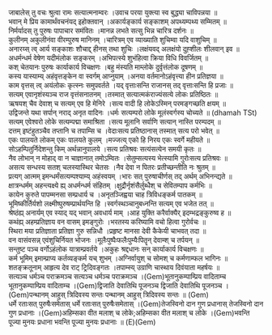 

  
जाबालेस् तु वचः श्रुत्वा रामः सत्यात्मनाम्वरः ।उवाच परया युक्त्या स्व बुद्ध्या चाविपन्नया  ॥   
भवान् मे प्रिय कामार्थंवचनंयद् इहोक्तवान् ।अकार्यङ्कार्य सङ्काशम् अपथ्यम्पथ्य सम्मितम्  ॥   
निर्मर्यादस् तु पुरुषः पापाचार समंवितः ।मानन्न लभते सत्सु भिन्न चारित्र दर्शनः  ॥   
कुलीनम् अकुलीनंवा वीरम्पुरुष मानिनम् ।चारित्रम् एव व्याख्याति शुचिम्वा यदि वाशुचिम्  ॥   
अनारय्स् त्व् आर्य सङ्काशः शौचाद्द् हीनस् तथा शुचिः ।लक्षंयवद् अलक्षंयो दुह्शीलः शीलवान् इव  ॥   
अधर्मन्धर्म वेषेण यदीमंलोक सङ्करम् ।अभिपत्स्ये शुभंहित्वा क्रिया विधि विवर्जितम्  ॥   
कश् चेतयानः पुरुषः कार्याकार्य विचक्षणः ।बहु मंस्यति माम्लोके दुर्वृत्तंलोक दूषणम्  ॥   
कस्य यास्याम्य् अहंवृत्तङ्केन वा स्वर्गम् आप्नुयाम् ।अनया वर्तमानोऽहंवृत्त्या हीन प्रतिज्ञया  ॥   
काम वृत्तस् त्व् अयंलोकः कृत्स्नः समुपवर्तते ।यद् वृत्ताःसन्ति राजानस् तद् वृत्ताःसन्ति हि प्रजाः  ॥   
सत्यम् एवानृशंस्यञ्च राज वृत्तंसनातनम् ।तस्मात् सत्यात्मकंराज्यंसत्ये लोकः प्रतिष्ठितः  ॥   
ऋषयश् चैव देवाश् च सत्यम् एव हि मेनिरे ।सत्य वादी हि लोकेऽस्मिन् परमङ्गच्छति क्षयम्  ॥   
उद्विजन्ते यथा सर्पान् नराद् अनृत वादिनः ।धर्मः सत्यम्परो लोके मूलंस्वर्गस्य चोच्यते  ॥ (dhamah TSt)  
सत्यम् एवेश्वरो लोके सत्यम्पद्मा समाश्रिता ।सत्य मूलानि सर्वाणि सत्यान् नास्ति परम्पदम्  ॥   
दत्तम् इष्टंहुतञ्चैव तप्तानि च तपाम्सि च ।वेदाःसत्य प्रतिष्ठानास् तस्मात् सत्य परो भवेत्  ॥   
एकः पालयते लोकम् एकः पालयते कुलम् ।मज्जत्य् एको हि निरय एकः स्वर्गे महीयते  ॥   
सोऽहम्पितुर्निदेशन्तु किम् अर्थन्नानुपालये ।सत्य प्रतिश्रवः सत्यंसत्येन समयी कृतः  ॥   
नैव लोभान् न मोहाद् वा न चाज्ञानात् तमोऽम्वितः ।सेतुम्सत्यस्य भेत्स्यामि गुरोःसत्य प्रतिश्रवः  ॥   
असत्य सन्धस्य सतश् चलस्यास्थिर चेतसः ।नैव देवा न पितरः प्रतीच्छन्तीति नः श्रुतम्  ॥   
प्रत्यग् आत्मम् इमन्धर्मंसत्यम्पश्याम्य् अहंस्वयम् ।भारः सत् पुरुषाचीर्णस् तद् अर्थम् अभिनन्द्यते  ॥   
क्षात्रन्धर्मम् अहन्त्यक्ष्ये ह्य् अधर्मन्धर्म संहितम् ।क्षुद्रौर्नृशंसैर्लुब्धैश् च सेवितम्पाप कर्मभिः  ॥   
कायेन कुरुते पापम्मनसा सम्प्रधार्य च ।अनृतञ्जिह्वया चाह त्रिविधङ्कर्म पातकम्  ॥   
भूमिष्कीर्तिर्यशो लक्ष्मीष्पुरुषम्प्रार्थयन्ति हि ।स्वर्गस्थञ्चानुबध्नन्ति सत्यम् एव भजेत तत्  ॥   
श्रेष्ठंह्य् अनार्यम् एव स्याद् यद् भवान् अवधार्य माम् ।आह युक्ति करैर्वाक्यैर् इदम्भद्रङ्कुरुष्व ह  ॥   
कथंह्य् अहम्प्रतिज्ञाय वन वासम् इमङ्गुरोः ।भरतस्य करिष्यामि वचो हित्वा गुरोर्वचः  ॥   
स्थिरा मया प्रतिज्ञाता प्रतिज्ञा गुरु सन्निधौ ।प्रहृष्ट मानसा देवी कैकेयी चाभवत् तदा  ॥   
वन वासंवसन्न् एवंशुचिर्नियत भोजनः ।मूलैःपुष्पैःफलैःपुम्यैःपितॄन् देवाम्श् च तर्पयन्  ॥   
सन्तुष्ट पञ्च वर्गोऽहंलोक यात्राम्प्रवर्तये ।अकुहः श्रद्दधानः सन् कार्याकार्य विचक्षणः  ॥   
कर्म भूमिम् इमाम्प्राप्य कर्तव्यङ्कर्म यच् शुभम् ।अग्निर्वायुश् च सोमश् च कर्मणाम्फल भागिनः  ॥   
शतङ्क्रतूनाम् आहृत्य देव राट् ट्रिदिवङ्गतः ।तपाम्स्य् उग्राणि चास्थाय दिवंयाता महर्षयः  ॥   
सत्यञ्च धर्मञ्च पराक्रमञ्च सत्यञ्च धर्मञ्च पराक्रमञ्च ।(Gem)भूतानुकम्पाम्प्रिय वादिताम्च भूतानुकम्पाम्प्रिय वादिताम्च ।(Gem)द्विजाति देवातिथि पूजनञ्च द्विजाति देवातिथि पूजनञ्च ।(Gem)पन्थानम् आहुस् त्रिदिवस्य सन्तः पन्थानम् आहुस् त्रिदिवस्य सन्तः  ॥ (Gem)  
धर्मे रताःसत् पुरुषैःसमेतास् धर्मे रताःसत् पुरुषैःसमेतास् ।(Gem)तेजस्विनो दान गुण प्रधानास् तेजस्विनो दान गुण प्रधानाः ।(Gem)अहिम्सका वीत मलाश् च लोके;अहिम्सका वीत मलाश् च लोके ।(Gem)भवन्ति पूज्या मुनयः प्रधाना भवन्ति पूज्या मुनयः प्रधानाः  ॥ (E)(Gem)  

